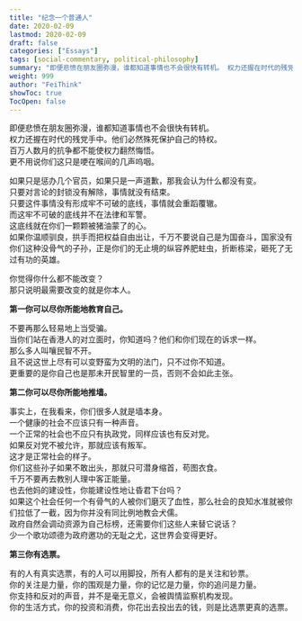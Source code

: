 ```yaml
---
title: "纪念一个普通人"
date: 2020-02-09
lastmod: 2020-02-09
draft: false
categories: ["Essays"]
tags: [social-commentary, political-philosophy]
summary: "即便悲愤在朋友圈弥漫，谁都知道事情也不会很快有转机。 权力还握在时代的残党手中。他们必然殊死保护自己的特权。 百万人数月的抗争都不能使权力翻然悔悟。 更不用说你们这只是哽在喉间的几声呜咽。..."
weight: 999
author: "FeiThink"
showToc: true
TocOpen: false
---
```




即便悲愤在朋友圈弥漫，谁都知道事情也不会很快有转机。  
权力还握在时代的残党手中。他们必然殊死保护自己的特权。  
百万人数月的抗争都不能使权力翻然悔悟。  
更不用说你们这只是哽在喉间的几声呜咽。

如果只是惩办几个官员，如果只是一声道歉，那我会认为什么都没有变。  
只要对言论的封锁没有解除，事情就没有结束。  
只要这件事情没有形成牢不可破的底线，事情就会重蹈覆辙。  
而这牢不可破的底线并不在法律和军警。  
这底线就在你们一颗颗被猪油蒙了的心。  
如果你温顺驯良，拱手而把权益自由出让，千万不要说自己是为国奋斗，国家没有你们这种没骨气的子孙，正是你们的无止境的纵容养肥蛀虫，折断栋梁，砸死了无过有功的英雄。

你觉得你什么都不能改变？  
那只说明最需要改变的就是你本人。

**第一你可以尽你所能地教育自己。**

不要再那么轻易地上当受骗。  
当你们站在香港人的对立面时，你知道吗？他们和你们现在的诉求一样。  
那么多人叫嚷民智不开。  
且不说这世上尽有可以变野蛮为文明的法门，只不过你不知道。  
更重要的是你自己也是那未开民智里的一员，否则不会如此主张。

**第二你可以尽你所能地推墙。**

事实上，在我看来，你们很多人就是墙本身。  
一个健康的社会不应该只有一种声音。  
一个正常的社会也不应只有执政党，同样应该也有反对党。  
如果反对党不被允许，那就应该有叛军。  
这才是正常社会的样子。  
你们这些孙子如果不敢出头，那就只可潜身缩首，苟图衣食。  
千万不要再去教别人理中客正能量。  
也去他妈的建设性，你能建设性地让昏君下台吗？  
如果这个社会任何一个有骨气的人被你们磨灭了血性，那么社会的良知水准就被你们拉低了一截，因为你并没有同比例地教会犬儒。  
政府自然会调动资源为自己标榜，还需要你们这些人来替它说话？  
少一个歌功颂德为政府邀功的无耻之尤，这世界会变得更好。

**第三你有选票。**

有的人有真实选票，有的人可以用脚投，所有人都有的是关注和钞票。  
你的关注是力量，你的围观是力量，你的记忆是力量，你的追问是力量。  
你支持和反对的声音，并不是毫无意义，会被舆情监察机构发现。  
你的生活方式，你的投资和消费，你花出去投出去的钱，则是比选票更真的选票。

